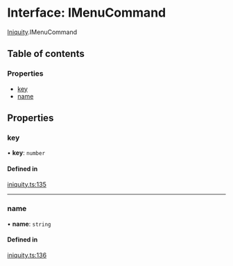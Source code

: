 # Interface: IMenuCommand

[Iniquity](../modules/Iniquity.md).IMenuCommand

## Table of contents

### Properties

- [key](Iniquity.IMenuCommand.md#key)
- [name](Iniquity.IMenuCommand.md#name)

## Properties

### key

• **key**: `number`

#### Defined in

[iniquity.ts:135](https://github.com/iniquitybbs/iniquity/blob/c906f17/packages/core/src/iniquity.ts#L135)

___

### name

• **name**: `string`

#### Defined in

[iniquity.ts:136](https://github.com/iniquitybbs/iniquity/blob/c906f17/packages/core/src/iniquity.ts#L136)
